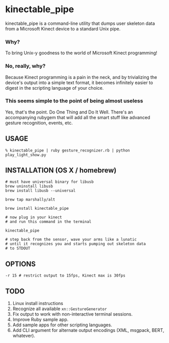 # kinectable_pipe

kinectable_pipe is a command-line utility that dumps user skeleton data from a Microsoft Kinect device to a standard Unix pipe.

### Why?

To bring Unix-y goodness to the world of Microsoft Kinect programming!

### No, really, why?

Because Kinect programming is a pain in the neck, and by trivializing the device's output into a simple text format, it becomes infinitely easier to digest in the scripting language of your choice.

### This seems simple to the point of being almost useless

Yes, that's the point. Do One Thing and Do It Well. There's an accompanying rubygem that will add all the smart stuff like advanced gesture recognition, events, etc.

## USAGE

    % kinectable_pipe | ruby gesture_recognizer.rb | python play_light_show.py

## INSTALLATION (OS X / homebrew)

    # must have universal binary for libusb
    brew uninstall libusb
    brew install libusb --universal

    brew tap marshally/alt

    brew install kinectable_pipe
    
    # now plug in your kinect
    # and run this command in the terminal
    
    kinectable_pipe
    
    # step back from the sensor, wave your arms like a lunatic
    # until it recognizes you and starts pumping out skeleton data
    # to STDOUT

## OPTIONS

    -r 15 # restrict output to 15fps, Kinect max is 30fps

## TODO

1. Linux install instructions
1. Recognize all available `xn::GestureGenerator`
1. Fix output to work with non-interactive terminal sessions.
1. Improve Ruby sample app.
1. Add sample apps for other scripting languages.
1. Add CLI argument for alternate output encodings (XML, msgpack, BERT, whatever).
